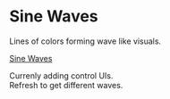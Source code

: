# Sine Waves

Lines of colors forming wave like visuals.

<a href="https://sinewaves.pages.dev/">Sine Waves</a>

Currenly adding control UIs. </br>
Refresh to get different waves. 
